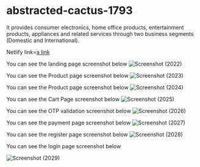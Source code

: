 # abstracted-cactus-1793

It provides consumer electronics, home office products, entertainment products, appliances and related services through two business segments (Domestic and International).

Netlify link=[a link](visionary-hamster-019226.netlify.app/)







You can see the landing page screenshot below
![Screenshot (2022)](https://github.com/prabhatgupta11/abstracted-cactus-1793/assets/112754634/c7889672-7507-4c7c-869c-ccb808f875e0)
















You can see the Product page screenshot below
![Screenshot (2023)](https://github.com/prabhatgupta11/abstracted-cactus-1793/assets/112754634/696c09c4-dc03-4fbd-a82a-29c39ed250b8)













You can see the Product page screenshot below
![Screenshot (2024)](https://github.com/prabhatgupta11/abstracted-cactus-1793/assets/112754634/18016c47-cc4d-4a78-81ff-ac48e05613a7)



You can see the Cart Page screenshot below
![Screenshot (2025)](https://github.com/prabhatgupta11/abstracted-cactus-1793/assets/112754634/5ed80da3-bb85-438d-95a1-9b49e8837a1a)











You can see the OTP validation screenshot below
![Screenshot (2026)](https://github.com/prabhatgupta11/abstracted-cactus-1793/assets/112754634/59491267-5b12-45f8-bef0-71be2fb5723d)











You can see the payment page screenshot below
![Screenshot (2027)](https://github.com/prabhatgupta11/abstracted-cactus-1793/assets/112754634/55c83d90-f5a3-4faf-bb94-42a8eded84d3)













You can see the register page screenshot below
![Screenshot (2028)](https://github.com/prabhatgupta11/abstracted-cactus-1793/assets/112754634/caf3660f-42ce-4eda-ad7c-fabb038f20f9)













You can see the login page screenshot below


![Screenshot (2029)](https://github.com/prabhatgupta11/abstracted-cactus-1793/assets/112754634/46fff770-5d3d-41ef-9d97-71d409076cb3)

